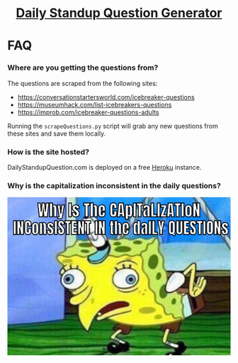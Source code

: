 <h1 align="center"><a href="http://www.DailyStandupQuestion.com">Daily Standup Question Generator</a></h1>

# FAQ

### Where are you getting the questions from?

The questions are scraped from the following sites:

- https://conversationstartersworld.com/icebreaker-questions
- https://museumhack.com/list-icebreakers-questions
- https://improb.com/icebreaker-questions-adults

Running the ```scrapeQuestions.py``` script will grab any new questions from these sites and save them locally.

### How is the site hosted?

DailyStandupQuestion.com is deployed on a free [Heroku](https://www.heroku.com/) instance.

### Why is the capitalization inconsistent in the daily questions?

<p align="center">
	<img src ="static/spongebob.png">
</p>